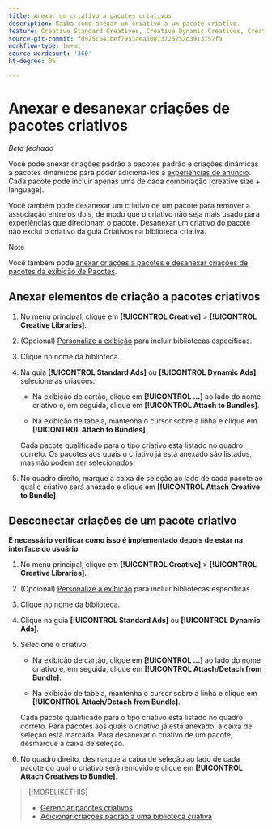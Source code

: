 ```yaml
---
title: Anexar um criativo a pacotes criativos
description: Saiba como anexar um criativo a um pacote criativo.
feature: Creative Standard Creatives, Creative Dynamic Creatives, Creative Bundles
source-git-commit: fd925c641bef7953aea50813725252c3913757fa
workflow-type: tm+mt
source-wordcount: '360'
ht-degree: 0%

---
```


# Anexar e desanexar criações de pacotes criativos

*Beta fechado*

Você pode anexar criações padrão a pacotes padrão e criações dinâmicas a pacotes dinâmicos para poder adicioná-los a [experiências de anúncio](/help/creative/experiences/experience-about.md). Cada pacote pode incluir apenas uma de cada combinação \[creative size + language\].

Você também pode desanexar um criativo de um pacote para remover a associação entre os dois, de modo que o criativo não seja mais usado para experiências que direcionam o pacote. Desanexar um criativo do pacote não exclui o criativo da guia Criativos na biblioteca criativa.

>[!NOTE]
>
>Você também pode [anexar criações a pacotes e desanexar criações de pacotes da exibição de Pacotes](/help/creative/creative-libraries/bundle-manage.md).

## Anexar elementos de criação a pacotes criativos

1. No menu principal, clique em **[!UICONTROL Creative]** > **[!UICONTROL Creative Libraries]**.

1. (Opcional) [Personalize a exibição](/help/creative/introduction/customize-data-views.md) para incluir bibliotecas específicas.

1. Clique no nome da biblioteca.

1. Na guia **[!UICONTROL Standard Ads]** ou **[!UICONTROL Dynamic Ads]**, selecione as criações:

   * Na exibição de cartão, clique em **[!UICONTROL ...]** ao lado do nome criativo e, em seguida, clique em **[!UICONTROL Attach to Bundles]**.

   * Na exibição de tabela, mantenha o cursor sobre a linha e clique em **[!UICONTROL Attach to Bundles]**.

   Cada pacote qualificado para o tipo criativo está listado no quadro correto. Os pacotes aos quais o criativo já está anexado são listados, mas não podem ser selecionados.

1. No quadro direito, marque a caixa de seleção ao lado de cada pacote ao qual o criativo será anexado e clique em **[!UICONTROL Attach Creative to Bundle]**.

## Desconectar criações de um pacote criativo

**É necessário verificar como isso é implementado depois de estar na interface do usuário**

<!-- Verify and edit all of the following, including the command names and where they're available -- not in UI yet as of 1/17. I'm not sure what the UI will really look like. -->

1. No menu principal, clique em **[!UICONTROL Creative]** > **[!UICONTROL Creative Libraries]**.

1. (Opcional) [Personalize a exibição](/help/creative/introduction/customize-data-views.md) para incluir bibliotecas específicas.

1. Clique no nome da biblioteca.

1. Clique na guia **[!UICONTROL Standard Ads]** ou **[!UICONTROL Dynamic Ads]**.

1. Selecione o criativo:

   * Na exibição de cartão, clique em **[!UICONTROL ...]** ao lado do nome criativo e, em seguida, clique em **[!UICONTROL Attach/Detach from Bundle]**.

   * Na exibição de tabela, mantenha o cursor sobre a linha e clique em **[!UICONTROL Attach/Detach from Bundle]**.

   Cada pacote qualificado para o tipo criativo está listado no quadro correto. Para pacotes aos quais o criativo já está anexado, a caixa de seleção está marcada. Para desanexar o criativo de um pacote, desmarque a caixa de seleção.

1. No quadro direito, desmarque a caixa de seleção ao lado de cada pacote do qual o criativo será removido e clique em **[!UICONTROL Attach Creatives to Bundle]**.

<!-- What this should be like, but I don't think this will be implemented:

1. Select the creative:

   * In card view, click **[!UICONTROL ...]** next to the creative name, and then click **[!UICONTROL Detach from Bundle]**.
     
   * In table view, hold the cursor over the row and click **[!UICONTROL Detach from Bundle]**.

   Each bundle that's eligible for the creative type is listed in the right frame. Bundles to which the creative is already attached are listed but not selectable.

1. In the right frame, select the check box next to each bundle from which to remove the creative, and then click **[!UICONTROL Detach Creatives from Bundle]**.

1. Select the creative:

   * In card view, click **[!UICONTROL ...]** next to the creative name, and then click **[!UICONTROL Detach from Bundle]**.
     
   * In table view, hold the cursor over the row and click **[!UICONTROL Detach from Bundle]**.

   Each bundle that's eligible for the creative type is listed in the right frame. Bundles to which the creative is already attached are listed but not selectable.

1. In the right frame, select the check box next to each bundle from which to remove the creative, and then click **[!UICONTROL Detach Creatives from Bundle]**.

-->

>[!MORELIKETHIS]
>
>* [Gerenciar pacotes criativos](/help/creative/creative-libraries/bundle-manage.md)
>* [Adicionar criações padrão a uma biblioteca criativa](creative-add-standard.md)
